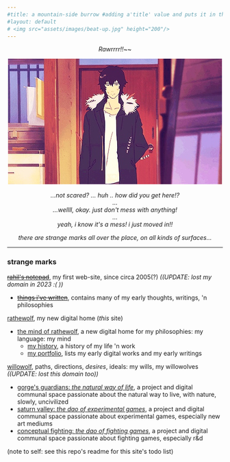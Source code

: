 ```yaml
---
#title: a mountain-side burrow #adding a'title' value and puts it in the h1, nav bar, and seo
#layout: default
# <img src="assets/images/beat-up.jpg" height="200"/>
---
```

<div style="text-align: center;" markdown="1">

*Rawrrrr!!*~~  

![](assets/images/expressionless.jpg?raw=true)

*...not scared? ... huh .. how did you get here!?*  
*...*  
*...wellll, okay. just don't mess with anything!*  
*...*  
*yeah, i know it's a mess! i just moved in!!*  

*there are strange marks all over the place, on all kinds of surfaces...*

</div>

---

### strange marks
[~~rahil's notepad~~](https://rahilpatel.com), my first web-site, since circa 2005(?) *((UPDATE: lost my domain in 2023 :( ))*
  - [~~things i've written~~](https://rahilpatel.com/blog/things-ive-written), contains many of my early thoughts, writings, 'n philosophies  
  
[rathewolf](https://rathewolf.com), my new digital home (*this* site)
  - [the mind of rathewolf](https://mind.rathewolf.com), a new digital home for my philosophies: my language: my mind  
    - [my history](https://mind.rathewolf.com/resume), a history of my life 'n work  
    - [my portfolio](https://mind.rathewolf.com/portfolio), lists my early digital works and my early writings 
  
[willowolf](https://willo.rathewolf.com), paths, directions, *desires*, ideals: my wills, my willowolves *((UPDATE: lost this domain too))*
  - [gorge's guardians: *the natural way of life*](https://natural.willo.rathewolf.com/), a project and digital communal space passionate about the natural way to live, with nature, slowly, uncivilized  
  - [saturn valley: *the dao of experimental games*](https://experimental.willo.rathewolf.com), a project and digital communal space passionate about experimental games, especially new art mediums  
  - [conceptual fighting: *the dao of fighting games*](https://fighting.willo.rathewolf.com), a project and digital communal space passionate about fighting games, especially r&d

(note to self: see this repo's readme for this site's todo list)
